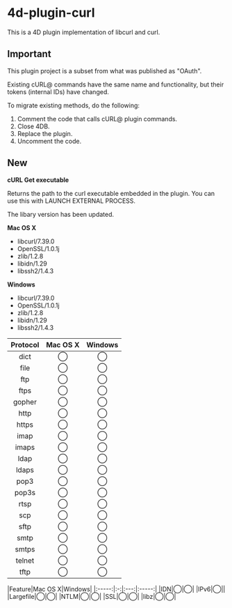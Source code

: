 # 4d-plugin-curl
This is a 4D plugin implementation of libcurl and curl.

Important
---
This plugin project is a subset from what was published as "OAuth".

Existing cURL@ commands have the same name and functionality, but their tokens (internal IDs) have changed.

To migrate existing methods, do the following:

1. Comment the code that calls cURL@ plugin commands.
2. Close 4DB.
3. Replace the plugin.
4. Uncomment the code.
 
New
---
**cURL Get executable**

Returns the path to the curl executable embedded in the plugin. You can use this with LAUNCH EXTERNAL PROCESS.

The libary version has been updated.

**Mac OS X**

* libcurl/7.39.0
* OpenSSL/1.0.1j 
* zlib/1.2.8 
* libidn/1.29 
* libssh2/1.4.3
 
**Windows**

* libcurl/7.39.0
* OpenSSL/1.0.1j
* zlib/1.2.8
* libidn/1.29
* libssh2/1.4.3

|Protocol|Mac OS X|Windows|
|:-------:|:-:|:-----:|
|dict|◯|◯|
|file|◯|◯|
|ftp|◯|◯|
|ftps|◯|◯|
|gopher|◯|◯|
|http|◯|◯|
|https|◯|◯|
|imap|◯|◯|
|imaps|◯|◯|
|ldap|◯|◯|
|ldaps|◯|◯|
|pop3|◯|◯|
|pop3s|◯|◯|
|rtsp|◯|◯|
|scp|◯|◯|
|sftp|◯|◯|
|smtp|◯|◯|
|smtps|◯|◯|
|telnet|◯|◯|
|tftp|◯|◯|

|Feature|Mac OS X|Windows|
|:-----:|:-:|:---:|:-----:|
|IDN|◯|◯|
|IPv6|◯||
|Largefile|◯|◯|
|NTLM|◯|◯|
|SSL|◯|◯|
|libz|◯|◯|
